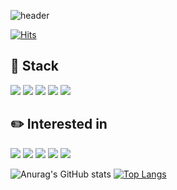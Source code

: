  
![header](https://capsule-render.vercel.app/api?type=waving&&color=gradient&height=200&section=header&text=HI😊&fontSize=30&fontColor=fff&fontAlign=50&fontAlignY=30&&animation=fadeIn&desc=Frontend%20Developer%20EunjiBaek&descAlign=50.5&descAlignY=45&descSize=15 )

[![Hits](https://hits.seeyoufarm.com/api/count/incr/badge.svg?url=https%3A%2F%2Fgithub.com%2F909back&count_bg=%233D84C8&title_bg=%23555555&icon=googlekeep.svg&icon_color=%23E7E7E7&title=hits&edge_flat=true)](https://hits.seeyoufarm.com)

## 📌 Stack
<img src="https://img.shields.io/badge/JavaScript-F7DF1E?style=flat-square&logo=JavaScript&logoColor=white"/> <img src="https://img.shields.io/badge/TypeScript-3178C6?style=flat-square&logo=TypeScript&logoColor=white"/> <img src="https://img.shields.io/badge/React-61DAFB?style=flat-square&logo=React&logoColor=white"/> <img src="https://img.shields.io/badge/Sass-CC6699?style=flat-square&logo=Sass&logoColor=white"/>  <img src="https://img.shields.io/badge/Next.js-000000?style=flat-square&logo=Next.js&logoColor=white"/> 


## ✏️ Interested in
<img src="https://img.shields.io/badge/ReactNative-61DAFB?style=flat-square&logo=React&logoColor=white"/> <img src="https://img.shields.io/badge/Node.js-339933?style=flat-square&logo=Node.js&logoColor=white"/> <img src="https://img.shields.io/badge/Styled%20Components-DB7093?style=flat-square&logo=styled-components&logoColor=white"/> <img src="https://img.shields.io/badge/Flutter-02569B?style=flat-square&logo=flutter&logoColor=white"/>
<img src="https://img.shields.io/badge/Go-00ADD8?style=flat-square&logo=Go&logoColor=white"/>

![Anurag's GitHub stats](https://github-readme-stats.vercel.app/api?username=909back&show_icons=true&theme=onedark)       [![Top Langs](https://github-readme-stats.vercel.app/api/top-langs/?username=909back&layout=compact)](https://github.com/anuraghazra/github-readme-stats)

